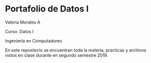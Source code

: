 # Portafolio de Datos I

Valeria Morales A

Curso: Datos I

Ingeniería en Computadores

En este repositorio se encuentran toda la materia, practicas y archivos vistos en clase durante en segundo semestre 2019.

